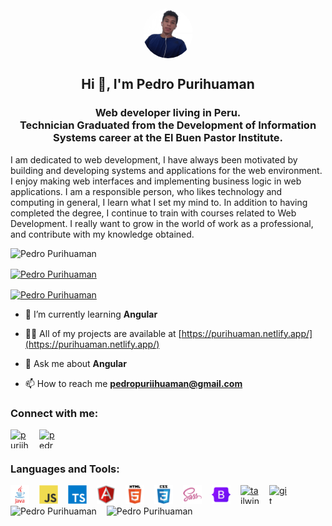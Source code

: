<style>
  .center {
    text-align: center;
  }
  .left {
    text-align: left;
  }
  .block {
    display: block;
  }
  .mx-auto {
    margin: auto;
  }
  .mb {
    margin-bottom: 16px;
  }
  .photo {
    height: 80px; width: 80px; border-radius: 50%; object-fit: cover;
  }
  .flex {
    display: flex;
  }
  .gap{
    gap: 16px;
  }
  .col {
    flex-direction: column;
  }
  .justify-content {
    justify-content: center;"
  }
  .items-center {
    align-items: center;
  }
  .flex-wrap {
    flex-wrap: wrap;
  }
  .items-start {
    align-items: flex-start;
  }
  .w-full {
    width: 100%;
  }
  .h-full {
    height: 100%;
  }
  .full {
    width: 100%;
    height: 100%;
  }
  .bold {
    font-weight: bold;
  }
</style>

<section>
  <div class='center'>
    <img 
      src='./src/assets/images/puriihuaman.png'
      align='center' 
      class="block photo mx-auto";
    />
  </div>

  <h1 class="center bold">Hi 👋, I'm Pedro Purihuaman</h1>
</section>

<section class='center'>
  <h3 >Web developer living in Peru.<br/>Technician Graduated from the <span class="bold">Development of Information Systems</span> career at the El Buen Pastor Institute.</h3>

  <p class="left">
    I am dedicated to web development, I have always been motivated by building and developing systems and applications for the web environment. I enjoy making web interfaces and implementing business logic in web applications. I am a responsible person, who likes technology and computing in general, I learn what I set my mind to. In addition to having completed the degree, I continue to train with courses related to Web Development. I really want to grow in the world of work as a professional, and contribute with my knowledge obtained.
  </p>
</section>

<section class="flex gap col justify-content">
  <div class="left">
    <img 
      src="https://komarev.com/ghpvc/?username=purihuaman&label=Profile%20views&color=0e75b6&style=flat" alt="Pedro Purihuaman" 
    />
  </div>

  <div class="left" class='ratings'>
    <a href="https://github.com/ryo-ma/github-profile-trophy">
      <img 
        src="https://github-profile-trophy.vercel.app/?username=purihuaman" 
        alt="Pedro Purihuaman" 
        class="w-full"
      />
    </a>
  </div>

  <div class="left">
    <a href="https://twitter.com/puriihuaman" target="blank">
      <img 
        src="https://img.shields.io/twitter/follow/puriihuaman?logo=twitter&style=for-the-badge" 
        alt="Pedro Purihuaman" 
      />
    </a>
  </div>
</section>

<div>

- 🌱 I’m currently learning **Angular**

- 👨‍💻 All of my projects are available at [https://purihuaman.netlify.app/](https://purihuaman.netlify.app/)

- 💬 Ask me about **Angular**

- 📫 How to reach me **pedropuriihuaman@gmail.com**

</div>

<section class="mb">
  <h3 class="left">Connect with me:</h3>

  <div class="left flex gap items-center">
    <a 
      href="https://twitter.com/puriihuaman" 
      target="blank" 
      class="block"
    >
      <img 
        src="https://raw.githubusercontent.com/rahuldkjain/github-profile-readme-generator/master/src/images/icons/Social/twitter.svg" 
        align="center" 
        alt="puriihuaman" 
        height="30" 
        width="30" 
        class="block"
      />
    </a>
    <a 
      href="https://linkedin.com/in/pedropurihuaman" 
      target="blank" 
      style="display: block;"
    >
      <img 
        src="https://raw.githubusercontent.com/rahuldkjain/github-profile-readme-generator/master/src/images/icons/Social/linked-in-alt.svg" 
        align="center" 
        alt="pedropurihuaman" 
        height="30" 
        width="30"
        class="block"
      />
    </a>
  </div>
</section>

<section>
  <h3 class="left">Languages and Tools:</h3>

  <div>
    <div 
      class="left flex gap flex-wrap"
    >
      <!-- Java -->
      <a 
        href="https://docs.oracle.com/en/java/" 
        target="_blank" 
        rel="noreferrer" 
        class="block"
      >
        <img 
          src="https://raw.githubusercontent.com/devicons/devicon/master/icons/java/java-original-wordmark.svg" 
          alt="Java" 
          width="30" 
          height="30"
          class="block"
        />
      </a>
      <!-- JavaScript -->
      <a 
        href="https://developer.mozilla.org/en-US/docs/Web/JavaScript" 
        target="_blank" 
        rel="noreferrer" 
        class="block"
      >
        <img 
          src="https://raw.githubusercontent.com/devicons/devicon/master/icons/javascript/javascript-original.svg" 
          alt="javascript" 
          width="30" 
          height="30" 
          class="block"
        />
      </a>
      <!-- TypeScript -->
      <a 
        href="https://www.typescriptlang.org/" 
        target="_blank" 
        rel="noreferrer" 
        style="display: blocK;"
      >
        <img 
          src="https://raw.githubusercontent.com/devicons/devicon/master/icons/typescript/typescript-original.svg" 
          alt="javascript" 
          width="30" 
          height="30"
        />
      </a>
      <!-- Angular -->
      <a 
        href="https://angular.io/" 
        target="_blank" 
        rel="noreferrer" 
        class="block"
      >
        <img 
          src="https://raw.githubusercontent.com/devicons/devicon/master/icons/angularjs/angularjs-original.svg" 
          alt="angular" 
          width="30" 
          height="30" 
          class="block"
        />
      </a>
      <!-- HTML -->
      <a 
        href="https://www.w3.org/html/" 
        target="_blank" 
        rel="noreferrer" 
        class="block"
      >
        <img 
          src="https://raw.githubusercontent.com/devicons/devicon/master/icons/html5/html5-original-wordmark.svg" 
          alt="Html5" 
          width="30" 
          height="30" 
          class="block"
        />
      </a>
      <!-- Css -->
      <a 
        href="https://www.w3schools.com/css/" 
        target="_blank" 
        rel="noreferrer" 
        class="block"
      >
        <img 
          src="https://raw.githubusercontent.com/devicons/devicon/master/icons/css3/css3-original-wordmark.svg" 
          alt="css3" 
          width="30" 
          height="30" 
          class="block"
        />
      </a>
      <!-- Sass -->
      <a 
        href="https://sass-lang.com" 
        target="_blank" 
        rel="noreferrer" 
        class="block"
      >
        <img 
          src="https://raw.githubusercontent.com/devicons/devicon/master/icons/sass/sass-original.svg" 
          alt="sass" 
          width="30" 
          height="30" 
          class="block"
        />
      </a>
      <!-- Bootstrap -->
      <a 
        href="https://getbootstrap.com/" 
        target="_blank" 
        rel="noreferrer" 
        class="block"
      >
        <img 
          src="https://raw.githubusercontent.com/devicons/devicon/master/icons/bootstrap/bootstrap-original.svg" 
          alt="pug" 
          width="30" 
          height="30" 
          class="block"
        />
      </a>
      <!-- Tailwindcss -->
      <a 
        href="https://tailwindcss.com/" 
        target="_blank" 
        rel="noreferrer" 
        class="block"
      >
        <img 
          src="https://www.vectorlogo.zone/logos/tailwindcss/tailwindcss-icon.svg" 
          alt="tailwind" 
          width="30" 
          height="30" 
          class="block"
        />
      </a>
      <!-- MySql -->
      <!--
      <a href="https://www.mysql.com/" target="_blank" rel="noreferrer" class="block">
        <img src="https://raw.githubusercontent.com/devicons/devicon/master/icons/mysql/mysql-original-wordmark.svg" alt="mysql" width="30" height="30" class="block"/>
      </a>
      -->
      <!-- Git -->
      <a 
        href="https://git-scm.com/" 
        target="_blank" 
        rel="noreferrer" 
        class="block"
      >
        <img 
          src="https://www.vectorlogo.zone/logos/git-scm/git-scm-icon.svg" 
          alt="git" 
          width="30" 
          height="30" 
          class="block"
        />
      </a>
    </div>
  </div>

  <div class="flex gap flex-wrap items-start">
    <article>
      <img 
        src="https://github-readme-stats.vercel.app/api/top-langs?username=purihuaman&show_icons=true&locale=en&layout=compact" 
        align="left" 
        alt="Pedro Purihuaman" 
        class="block full"
      />
    </article>
    <article>
      <img 
        src="https://github-readme-stats.vercel.app/api?username=purihuaman&show_icons=true&locale=en" 
        align="center" 
        alt="Pedro Purihuaman" 
        class="block full"
      />
    </article>
  </div>
</section>
